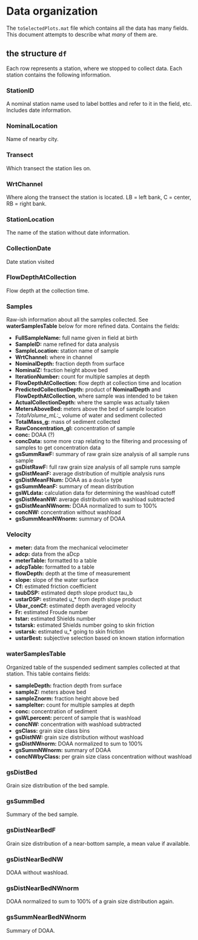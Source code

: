 # Data organization

The `toSelectedPlots.mat` file which contains all the data has many fields. This document attempts to describe what _many_ of them are.


## the structure `df`

Each row represents a station, where we stopped to collect data. Each station contains the following information.


### StationID

A nominal station name used to label bottles and refer to it in the field, etc. Includes date information.


### NominalLocation

Name of nearby city.


### Transect

Which transect the station lies on.


### WrtChannel

Where along the transect the station is located. LB = left bank, C = center, RB = right bank.


### StationLocation

The name of the station without date information.


### CollectionDate

Date station visited


### FlowDepthAtCollection

Flow depth at the collection time.


### Samples

Raw-ish information about all the samples collected. See __waterSamplesTable__ below for more refined data. Contains the fields:

* __FullSampleName:__ full name given in field at birth
* __SampleID:__ name refined for data analysis
* __SampleLocation:__ station name of sample
* __WrtChannel:__ where in channel
* __NominalDepth:__ fraction depth from surface
* __NominalZ:__ fraction height above bed
* __IterationNumber:__ count for multiple samples at depth
* __FlowDepthAtCollection:__ flow depth at collection time and location
* __PredictedCollectionDepth:__ product of __NominalDepth__ and __FlowDepthAtCollection__, where sample was intended to be taken
* __ActualCollectionDepth:__ where the sample was actually taken
* __MetersAboveBed:__ meters above the bed of sample location
* __TotalVolume_mL_:__ volume of water and sediment collected
* __TotalMass_g:__ mass of sediment collected
* __RawConcentration_gl:__ concentration of sample
* __conc:__ DOAA (?)
* __concData:__ some more crap relating to the filtering and processing of samples to get concentration data
* __gsSummRawF:__ summary of raw grain size analysis of all sample runs sample
* __gsDistRawF:__ full raw grain size analysis of all sample runs sample
* __gsDistMeanF:__ average distribution of multiple analysis runs
* __gsDistMeanFNum:__ DOAA as a `double` type
* __gsSummMeanF:__ summary of mean distribution
* __gsWLdata:__ calculation data for determining the washload cutoff
* __gsDistMeanNW:__ average distribution with washload subtracted
* __gsDistMeanNWnorm:__ DOAA normalized to sum to 100%
* __concNW:__ concentration without washload
* __gsSummMeanNWnorm:__ summary of DOAA


### Velocity

* __meter:__ data from the mechanical velocimeter
* __adcp:__ data from the aDcp
* __meterTable:__ formatted to a table
* __adcpTable:__ formatted to a table
* __flowDepth:__ depth at the time of measurement
* __slope:__ slope of the water surface
* __Cf:__ estimated friction coefficient
* __taubDSP:__ estimated depth slope product tau_b
* __ustarDSP:__ estimated u_* from depth slope product
* __Ubar_conCf:__ estimated depth averaged velocity
* __Fr:__ estimated Froude number
* __tstar:__ estimated Shields number
* __tstarsk:__ estimated Shields number going to skin friction
* __ustarsk:__ estimated u_* going to skin friction
* __ustarBest:__ subjective selection based on known station information

### waterSamplesTable

Organized table of the suspended sediment samples collected at that station. This table contains fields:

* __sampleDepth:__ fraction depth from surface
* __sampleZ:__ meters above bed
* __sampleZnorm:__ fraction height above bed
* __sampleIter:__ count for multiple samples at depth
* __conc:__ concentration of sediment
* __gsWLpercent:__ percent of sample that is washload
* __concNW:__ concentration with washload subtracted
* __gsClass:__ grain size class bins
* __gsDistNW:__ grain size distribution without washload
* __gsDistNWnorm:__ DOAA normalized to sum to 100%
* __gsSummNWnorm:__ summary of DOAA
* __concNWbyClass:__ per grain size class concentration without washload


### gsDistBed

Grain size distribution of the bed sample.


### gsSummBed

Summary of the bed sample.


### gsDistNearBedF

Grain size distribution of a near-bottom sample, a mean value if available.


### gsDistNearBedNW

DOAA without washload.


### gsDistNearBedNWnorm

DOAA normalized to sum to 100% of a grain size distribution again.


### gsSummNearBedNWnorm

Summary of DOAA.